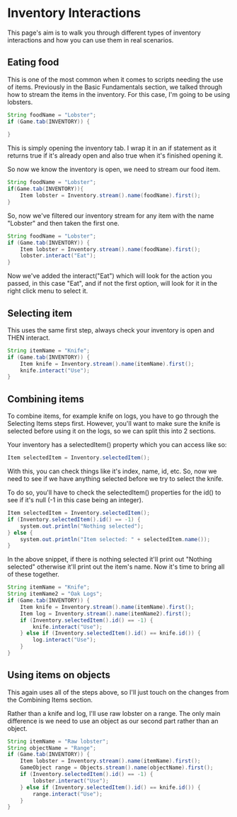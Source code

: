 # Inventory Interactions

This page's aim is to walk you through different types of inventory interactions and how you can use them in real scenarios.

## Eating food

This is one of the most common when it comes to scripts needing the use of items.
Previously in the Basic Fundamentals section, we talked through how to stream the items in the inventory. For this case, I'm going to be using lobsters.

```java
String foodName = "Lobster";
if (Game.tab(INVENTORY)) {
	
}
```
This is simply opening the inventory tab. I wrap it in an if statement as it returns true if it's already open and also true when it's finished opening it.

So now we know the inventory is open, we need to stream our food item.

```java
String foodName = "Lobster";
if(Game.tab(INVENTORY)){
	Item lobster = Inventory.stream().name(foodName).first();
}
```

So, now we've filtered our inventory stream for any item with the name "Lobster" and then taken the first one.

```java
String foodName = "Lobster";
if (Game.tab(INVENTORY)) {
	Item lobster = Inventory.stream().name(foodName).first();
	lobster.interact("Eat");
}
```

Now we've added the interact("Eat") which will look for the action you passed, in this case "Eat", and if not the first option, will look for it in the right click menu to select it.


## Selecting item

This uses the same first step, always check your inventory is open and THEN interact.

```java
String itemName = "Knife";
if (Game.tab(INVENTORY)) {
	Item knife = Inventory.stream().name(itemName).first();
	knife.interact("Use");
}
```


## Combining items

To combine items, for example knife on logs, you have to go through the Selecting Items steps first. However, you'll want to make sure the knife is selected before using it on the logs, so we can split this into 2 sections.

Your inventory has a selectedItem() property which you can access like so:

```java
Item selectedItem = Inventory.selectedItem();
```

With this, you can check things like it's index, name, id, etc. So, now we need to see if we have anything selected before we try to select the knife.

To do so, you'll have to check the selectedItem() properties for the id() to see if it's null (-1 in this case being an integer).

```java
Item selectedItem = Inventory.selectedItem();
if (Inventory.selectedItem().id() == -1) {
	system.out.println("Nothing selected");
} else {
	system.out.println("Item selected: " + selectedItem.name());
}
```

In the above snippet, if there is nothing selected it'll print out "Nothing selected" otherwise it'll print out the item's name. Now it's time to bring all of these together.

```java
String itemName = "Knife";
String itemName2 = "Oak Logs";
if (Game.tab(INVENTORY)) {
	Item knife = Inventory.stream().name(itemName).first();
	Item log = Inventory.stream().name(itemName2).first();
	if (Inventory.selectedItem().id() == -1) {
		knife.interact("Use");
	} else if (Inventory.selectedItem().id() == knife.id()) {
		log.interact("Use");
	}
}
```

## Using items on objects

This again uses all of the steps above, so I'll just touch on the changes from the Combining Items section.

Rather than a knife and log, I'll use raw lobster on a range. The only main difference is we need to use an object as our second part rather than an object.

```java
String itemName = "Raw lobster";
String objectName = "Range";
if (Game.tab(INVENTORY)) {
	Item lobster = Inventory.stream().name(itemName).first();
	GameObject range = Objects.stream().name(objectName).first();
	if (Inventory.selectedItem().id() == -1) {
		lobster.interact("Use");
	} else if (Inventory.selectedItem().id() == knife.id()) {
		range.interact("Use");
	}
}
```

